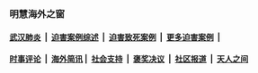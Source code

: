 
### 明慧海外之窗

####  [武汉肺炎](indexes/365.md?t=05070601) &nbsp;|&nbsp;  [迫害案例综述](indexes/328.md?t=05070601) &nbsp;|&nbsp; [迫害致死案例](indexes/277.md?t=05070601)  &nbsp;|&nbsp; [更多迫害案例](indexes/81.md?t=05070601)  &nbsp;|&nbsp; 
####  [时事评论](indexes/19.md?t=05070601) &nbsp;|&nbsp; [海外简讯](indexes/245.md?t=05070601)&nbsp;|&nbsp;  [社会支持](indexes/140.md?t=05070601) &nbsp;|&nbsp; [褒奖决议](indexes/282.md?t=05070601) &nbsp;|&nbsp; [社区报道](indexes/91.md?t=05070601)  &nbsp;|&nbsp; [天人之间](indexes/78.md?t=05070601) 

